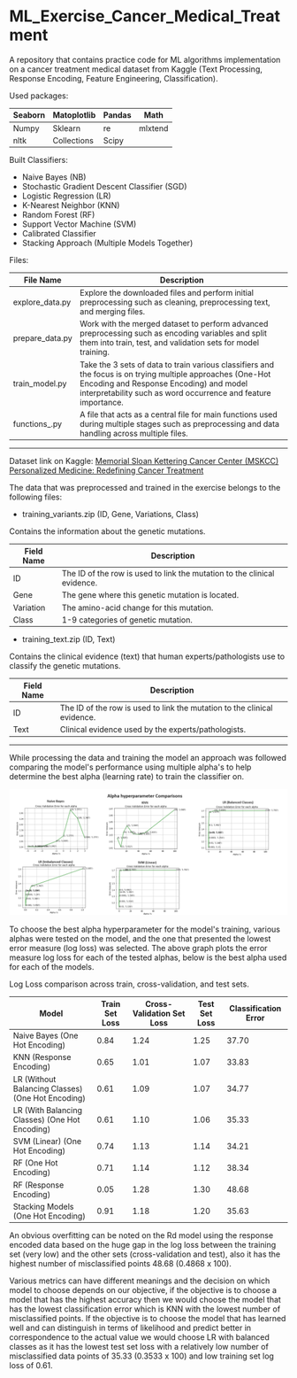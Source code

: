 # ML_Exercise_Cancer_Medical_Treatment
A repository that contains practice code for ML algorithms implementation on a cancer treatment medical dataset from Kaggle (Text Processing, Response Encoding, Feature Engineering, Classification).

Used packages:

| Seaborn | Matoplotlib | Pandas | Math    |
|---------|-------------|--------|---------|
| Numpy   | Sklearn     | re     | mlxtend |
| nltk    | Collections | Scipy  |         |

Built Classifiers:
* Naive Bayes (NB)
* Stochastic Gradient Descent Classifier (SGD)
* Logistic Regression (LR)
* K-Nearest Neighbor (KNN)
* Random Forest (RF)
* Support Vector Machine (SVM)
* Calibrated Classifier
* Stacking Approach (Multiple Models Together)

Files:

| File Name       | Description                                                                                                                                                                                                       |
|-----------------|-------------------------------------------------------------------------------------------------------------------------------------------------------------------------------------------------------------------|
| explore_data.py | Explore the downloaded files and perform initial preprocessing such as cleaning, preprocessing text, and merging files.                                                                                                |
| prepare_data.py | Work with the merged dataset to perform advanced preprocessing such as encoding variables and split them into train, test, and validation sets for model training.                                                        |
| train_model.py  | Take the 3 sets of data to train various classifiers and the focus is on trying multiple approaches (One-Hot Encoding and Response Encoding) and model interpretability such as word occurrence and feature importance. |
| functions_.py   | A file that acts as a central file for main functions used during multiple stages such as preprocessing and data handling across multiple files.                                                                  |

---

Dataset link on Kaggle: [Memorial Sloan Kettering Cancer Center (MSKCC) Personalized Medicine: Redefining Cancer Treatment](https://www.kaggle.com/competitions/msk-redefining-cancer-treatment)

The data that was preprocessed and trained in the exercise belongs to the following files:
* training_variants.zip (ID, Gene, Variations, Class)

Contains the information about the genetic mutations.

| Field Name | Description                                                              |
|------------|--------------------------------------------------------------------------|
| ID         | The ID of the row is used to link the mutation to the clinical evidence. |
| Gene       | The gene where this genetic mutation is located.                         |
| Variation  | The amino-acid change for this mutation.                                |
| Class      | 1-9 categories of genetic mutation.                                      |

  
* training_text.zip (ID, Text)

Contains the clinical evidence (text) that human experts/pathologists use to classify the genetic mutations.

| Field Name | Description                                                              |
|------------|--------------------------------------------------------------------------|
| ID         | The ID of the row is used to link the mutation to the clinical evidence. |
| Text       | Clinical evidence used by the experts/pathologists.                      |


---

While processing the data and training the model an approach was followed comparing the model's performance using multiple alpha's to help determine the best alpha (learning rate) to train the classifier on.

![Log Loss Model Comparison](Log_Loss_Models.png)

To choose the best alpha hyperparameter for the model's training, various alphas were tested on the model, and the one that presented the lowest error measure (log loss) was selected. The above graph plots the error measure log loss for each of the tested alphas, below is the best alpha used for each of the models.



Log Loss comparison across train, cross-validation, and test sets.

| Model                                             | Train Set Loss | Cross-Validation Set Loss | Test Set Loss | Classification Error |
|---------------------------------------------------|----------------|---------------------------|---------------|----------------------|
| Naive Bayes (One Hot Encoding)                    | 0.84           | 1.24                      | 1.25          | 37.70                |
| KNN (Response Encoding)                           | 0.65           | 1.01                      | 1.07          | 33.83                |
| LR (Without Balancing Classes) (One Hot Encoding) | 0.61           | 1.09                      | 1.07          | 34.77                |
| LR (With Balancing Classes) (One Hot Encoding)    | 0.61           | 1.10                      | 1.06          | 35.33                |
| SVM (Linear) (One Hot Encoding)                   | 0.74           | 1.13                      | 1.14          | 34.21                |
| RF (One Hot Encoding)                             | 0.71           | 1.14                      | 1.12          | 38.34                |
| RF (Response Encoding)                            | 0.05           | 1.28                      | 1.30          | 48.68                |
| Stacking Models (One Hot Encoding)                | 0.91           | 1.18                      | 1.20          | 35.63                |

An obvious overfitting can be noted on the Rd model using the response encoded data based on the huge gap in the log loss between the training set (very low) and the other sets (cross-validation and test), also it has the highest number of misclassified points 48.68 (0.4868 x 100).

Various metrics can have different meanings and the decision on which model to choose depends on our objective, if the objective is to choose a model that has the highest accuracy then we would choose the model that has the lowest classification error which is KNN with the lowest number of misclassified points. If the objective is to choose the model that has learned well and can distinguish in terms of likelihood and predict better in correspondence to the actual value we would choose LR with balanced classes as it has the lowest test set loss with a relatively low number of misclassified data points of 35.33 (0.3533 x 100) and low training set log loss of 0.61.


